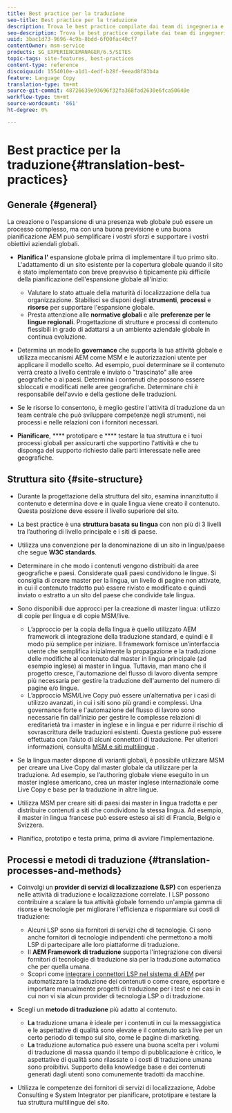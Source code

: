```yaml
---
title: Best practice per la traduzione
seo-title: Best practice per la traduzione
description: Trova le best practice compilate dai team di ingegneria e consulenza di Adobe per aiutarti a iniziare a usare i progetti di traduzione.
seo-description: Trova le best practice compilate dai team di ingegneria e consulenza di Adobe per aiutarti a iniziare a usare i progetti di traduzione.
uuid: 3bac1d73-9696-4c9b-8bdd-6f00fac40cf7
contentOwner: msm-service
products: SG_EXPERIENCEMANAGER/6.5/SITES
topic-tags: site-features, best-practices
content-type: reference
discoiquuid: 1554010e-a1d1-4edf-b28f-9eead8f83b4a
feature: Language Copy
translation-type: tm+mt
source-git-commit: 48726639e93696f32fa368fad2630e6fca50640e
workflow-type: tm+mt
source-wordcount: '861'
ht-degree: 0%

---
```



# Best practice per la traduzione{#translation-best-practices}

## Generale {#general}

La creazione o l&#39;espansione di una presenza web globale può essere un processo complesso, ma con una buona previsione e una buona pianificazione AEM può semplificare i vostri sforzi e supportare i vostri obiettivi aziendali globali.

* **Pianifica l&#39;** espansione globale prima di implementare il tuo primo sito. L&#39;adattamento di un sito esistente per la copertura globale quando il sito è stato implementato con breve preavviso è tipicamente più difficile della pianificazione dell&#39;espansione globale all&#39;inizio:

   * Valutare lo stato attuale della maturità di localizzazione della tua organizzazione. Stabilisci se disponi degli **strumenti**, **processi** e **risorse** per supportare l&#39;espansione globale.
   * Presta attenzione alle **normative globali** e alle **preferenze per le lingue regionali**. Progettazione di strutture e processi di contenuto flessibili in grado di adattarsi a un ambiente aziendale globale in continua evoluzione.

* Determina un modello **governance** che supporta la tua attività globale e utilizza meccanismi AEM come MSM e le autorizzazioni utente per applicare il modello scelto. Ad esempio, puoi determinare se il contenuto verrà creato a livello centrale e inviato o &quot;trascinato&quot; alle aree geografiche o ai paesi. Determina i contenuti che possono essere sbloccati e modificati nelle aree geografiche. Determinare chi è responsabile dell&#39;avvio e della gestione delle traduzioni.
* Se le risorse lo consentono, è meglio gestire l&#39;attività di traduzione da un team centrale che può sviluppare competenze negli strumenti, nei processi e nelle relazioni con i fornitori necessari.
* **Pianificare**,  **** prototipare e  **** testare la tua struttura e i tuoi processi globali per assicurarti che supportino l&#39;attività e che tu disponga del supporto richiesto dalle parti interessate nelle aree geografiche.

## Struttura sito  {#site-structure}

* Durante la progettazione della struttura del sito, esamina innanzitutto il contenuto e determina dove e in quale lingua viene creato il contenuto. Questa posizione deve essere il livello superiore del sito.
* La best practice è una **struttura basata su lingua** con non più di 3 livelli tra l’authoring di livello principale e i siti di paese.
* Utilizza una convenzione per la denominazione di un sito in lingua/paese che segue **W3C standards**.
* Determinare in che modo i contenuti vengono distribuiti da aree geografiche e paesi. Considerate quali paesi condividono le lingue. Si consiglia di creare master per la lingua, un livello di pagine non attivate, in cui il contenuto tradotto può essere rivisto e modificato e quindi inviato o estratto a un sito del paese che condivide tale lingua.
* Sono disponibili due approcci per la creazione di master lingua: utilizzo di copie per lingua e di copie MSM/live.

   * L’approccio per la copia della lingua è quello utilizzato AEM framework di integrazione della traduzione standard, e quindi è il modo più semplice per iniziare. Il framework fornisce un’interfaccia utente che semplifica inizialmente la propagazione e la traduzione delle modifiche al contenuto dal master in lingua principale (ad esempio inglese) ai master in lingua. Tuttavia, man mano che il progetto cresce, l&#39;automazione del flusso di lavoro diventa sempre più necessaria per gestire la traduzione dell&#39;aumento del numero di pagine e/o lingue.
   * L’approccio MSM/Live Copy può essere un’alternativa per i casi di utilizzo avanzati, in cui i siti sono più grandi e complessi. Una governance forte e l&#39;automazione del flusso di lavoro sono necessarie fin dall&#39;inizio per gestire le complesse relazioni di ereditarietà tra i master in inglese e in lingua e per ridurre il rischio di sovrascrittura delle traduzioni esistenti. Questa gestione può essere effettuata con l’aiuto di alcuni connettori di traduzione. Per ulteriori informazioni, consulta [MSM e siti multilingue](/help/sites-administering/msm-best-practices.md#msm-and-multilingual-websites) .

* Se la lingua master dispone di varianti globali, è possibile utilizzare MSM per creare una Live Copy dal master globale da utilizzare per la traduzione. Ad esempio, se l’authoring globale viene eseguito in un master inglese americano, crea un master inglese internazionale come Live Copy e base per la traduzione in altre lingue.
* Utilizza MSM per creare siti di paesi dai master in lingua tradotta e per distribuire contenuti a siti che condividono la stessa lingua. Ad esempio, il master in lingua francese può essere esteso ai siti di Francia, Belgio e Svizzera.
* Pianifica, prototipo e testa prima, prima di avviare l&#39;implementazione.

## Processi e metodi di traduzione {#translation-processes-and-methods}

* Coinvolgi un **provider di servizi di localizzazione (LSP)** con esperienza nelle attività di traduzione e localizzazione correlate. I LSP possono contribuire a scalare la tua attività globale fornendo un&#39;ampia gamma di risorse e tecnologie per migliorare l&#39;efficienza e risparmiare sui costi di traduzione:

   * Alcuni LSP sono sia fornitori di servizi che di tecnologie. Ci sono anche fornitori di tecnologie indipendenti che permettono a molti LSP di partecipare alle loro piattaforme di traduzione.
   * Il **AEM Framework di traduzione** supporta l&#39;integrazione con diversi fornitori di tecnologie di traduzione sia per la traduzione automatica che per quella umana.
   * Scopri come [integrare i connettori LSP nel sistema di AEM](/help/sites-administering/translation.md) per automatizzare la traduzione dei contenuti o come creare, esportare e importare manualmente progetti di traduzione per i test e nei casi in cui non vi sia alcun provider di tecnologia LSP o di traduzione.

* Scegli un **metodo di traduzione** più adatto al contenuto.

   * **La** traduzione umana è ideale per i contenuti in cui la messaggistica e le aspettative di qualità sono elevate e il contenuto sarà live per un certo periodo di tempo sul sito, come le pagine di marketing.
   * **La** traduzione automatica può essere una buona scelta per i volumi di traduzione di massa quando il tempo di pubblicazione è critico, le aspettative di qualità sono rilassate o i costi di traduzione umana sono proibitivi. Supporto della knowledge base e dei contenuti generati dagli utenti sono comunemente tradotti da macchine.

* Utilizza le competenze dei fornitori di servizi di localizzazione, Adobe Consulting e System Integrator per pianificare, prototipare e testare la tua struttura multilingue del sito.

